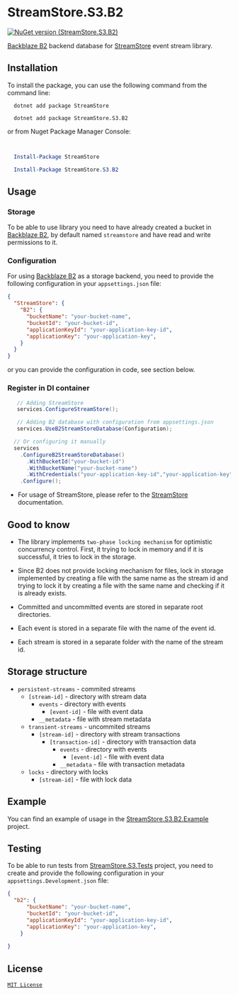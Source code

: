 # StreamStore.S3.B2

[![NuGet version (StreamStore.S3.B2)](https://img.shields.io/nuget/v/StreamStore.S3.B2.svg?style=flat-square)](https://www.nuget.org/packages/StreamStore.S3.B2/)

[Backblaze B2] backend database for [StreamStore] event stream library.

## Installation

To install the package, you can use the following command from the command line:

```dotnetcli
  dotnet add package StreamStore

  dotnet add package StreamStore.S3.B2
```

or from Nuget Package Manager Console:

```powershell


  Install-Package StreamStore

  Install-Package StreamStore.S3.B2
```

## Usage

### Storage

To be able to use library you need to have already created a bucket in [Backblaze B2], by default named `streamstore` and have read and write permissions to it.

### Configuration

For using [Backblaze B2] as a storage backend, you need to provide the following configuration in your `appsettings.json` file:

```json
{
  "StreamStore": {
    "B2": {
      "bucketName": "your-bucket-name",
      "bucketId": "your-bucket-id",
      "applicationKeyId": "your-application-key-id",
      "applicationKey": "your-application-key",
    }
  }
}
```

or you can provide the configuration in code, see section below.

### Register in DI container

```csharp
   // Adding StreamStore
   services.ConfigureStreamStore();

   // Adding B2 database with configuration from appsettings.json
   services.UseB2StreamStoreDatabase(Configuration);

  // Or configuring it manually
  services
    .ConfigureB2StreamStoreDatabase()
      .WithBucketId("your-bucket-id")
      .WithBucketName("your-bucket-name")
      .WithCredentials("your-application-key-id","your-application-key")
    .Configure();

```

- For usage of StreamStore, please refer to the [StreamStore] documentation.

## Good to know

- The library implements `two-phase locking mechanism` for optimistic concurrency control. First, it trying to lock in memory and if it is successful, it tries to lock in the storage.

- Since B2 does not provide locking mechanism for files, lock in storage implemented by creating a file with the same name as the stream id and trying to lock it by creating a file with the same name and checking if it is already exists.

- Committed and uncommitted events are stored in separate root directories.

- Each event is stored in a separate file with the name of the event id.

- Each stream is stored in a separate folder with the name of the stream id.

## Storage structure

- `persistent-streams` - commited streams
  - `[stream-id]` - directory with stream data
    - `events` - directory with events
      - `[event-id]` - file with event data
    - `__metadata` - file with stream metadata
  - `transient-streams` - uncommited streams
    - `[stream-id]` - directory with stream transactions
      - `[transaction-id]` - directory with transaction data
        - `events` - directory with events
          - `[event-id]` - file with event data
        - `__metadata` - file with transaction metadata
  - `locks` - directory with locks
    - `[stream-id]` - file with lock data

## Example

You can find an example of usage in the [StreamStore.S3.B2.Example](https://github.com/kostiantyn-matsebora/streamstore/tree/master/src/StreamStore.S3.Example) project.

## Testing

To be able to run tests from [StreamStore.S3.Tests](../StreamStore.S3.Tests/) project, you need to create and provide the following configuration in your `appsettings.Development.json` file:

```json
{
  "b2": {
      "bucketName": "your-bucket-name",
      "bucketId": "your-bucket-id",
      "applicationKeyId": "your-application-key-id",
      "applicationKey": "your-application-key",
    }
  
}
```

## License

[`MIT License`](../../LICENSE)


[Backblaze B2]: https://www.backblaze.com/b2/cloud-storage.html
[StreamStore]: https://github.com/kostiantyn-matsebora/streamstore/tree/master
